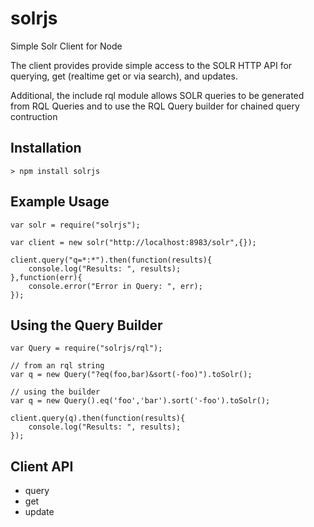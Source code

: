 # solrjs

Simple Solr Client for Node

The client provides provide simple access to the SOLR HTTP API for querying, get (realtime get or via search), and updates. 

Additional, the include rql module allows SOLR queries to be generated from RQL Queries and to use the RQL Query builder for chained
query contruction

## Installation

	> npm install solrjs

## Example Usage

	var solr = require("solrjs");

	var client = new solr("http://localhost:8983/solr",{});

	client.query("q=*:*").then(function(results){
		console.log("Results: ", results);
	},function(err){
		console.error("Error in Query: ", err);
	});

## Using the Query Builder
	var Query = require("solrjs/rql");

	// from an rql string
	var q = new Query("?eq(foo,bar)&sort(-foo)").toSolr();

	// using the builder
	var q = new Query().eq('foo','bar').sort('-foo').toSolr();

	client.query(q).then(function(results){
		console.log("Results: ", results);
	});


## Client API

- query
- get
- update
	
